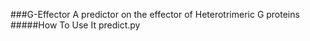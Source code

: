 ###G-Effector
A predictor on the effector of Heterotrimeric G proteins
#####How To Use It
	predict.py <FastaFile> <ResultsFile>
